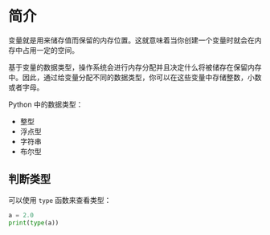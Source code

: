 # 简介

变量就是用来储存值而保留的内存位置。这就意味着当你创建一个变量时就会在内存中占用一定的空间。

基于变量的数据类型，操作系统会进行内存分配并且决定什么将被储存在保留内存中。因此，通过给变量分配不同的数据类型，你可以在这些变量中存储整数，小数或者字母。

Python 中的数据类型：

- 整型
- 浮点型
- 字符串
- 布尔型

## 判断类型

可以使用 `type` 函数来查看类型：

```python
a = 2.0
print(type(a))
```
